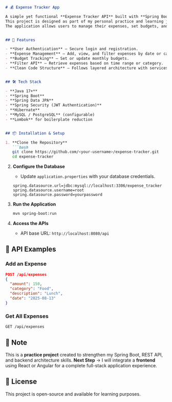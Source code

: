 
````markdown
# 💰 Expense Tracker App

A simple yet functional **Expense Tracker API** built with **Spring Boot**.  
This project is designed as part of my personal practice and learning journey in backend development.  
The application allows users to manage their expenses, set budgets, and filter expense records by date or category.


## 🚀 Features

- **User Authentication** – Secure login and registration.
- **Expense Management** – Add, view, and filter expenses by date or category.
- **Budget Tracking** – Set or update monthly budgets.
- **Filter API** – Retrieve expenses based on time range or category.
- **Clean Code Structure** – Follows layered architecture with services, repositories, and DTOs.


## 🛠️ Tech Stack

- **Java 17+**
- **Spring Boot**
- **Spring Data JPA**
- **Spring Security (JWT Authentication)**
- **Hibernate**
- **MySQL / PostgreSQL** (configurable)
- **Lombok** for boilerplate reduction


## 📦 Installation & Setup

1. **Clone the Repository**
   ```bash
   git clone https://github.com/<your-username>/expense-tracker.git
   cd expense-tracker
   ````

2. **Configure the Database**

   * Update `application.properties` with your database credentials.

   ```properties
   spring.datasource.url=jdbc:mysql://localhost:3306/expense_tracker
   spring.datasource.username=root
   spring.datasource.password=yourpassword
   ```

3. **Run the Application**

   ```bash
   mvn spring-boot:run
   ```

4. **Access the APIs**

   * API base URL: `http://localhost:8080/api`



## 📄 API Examples

### **Add an Expense**

```json
POST /api/expenses
{
  "amount": 150,
  "category": "Food",
  "description": "Lunch",
  "date": "2025-08-13"
}
```

### **Get All Expenses**

```
GET /api/expenses
```


## 📌 Note

This is a **practice project** created to strengthen my Spring Boot, REST API, and backend architecture skills.
**Next Step** → I will integrate a **frontend** using React or Angular for a complete full-stack application experience.


## 📜 License

This project is open-source and available for learning purposes.

```

